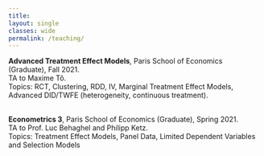 ```yaml
---
title: 
layout: single
classes: wide
permalink: /teaching/
---
```


**Advanced Treatment Effect Models**, Paris School of Economics (Graduate), Fall 2021.<br/>
TA to Maxime Tô. <br/>
Topics: RCT, Clustering, RDD, IV, Marginal Treatment Effect Models, Advanced DID/TWFE (heterogeneity, continuous treatment).<br/><br/>


**Econometrics 3**, Paris School of Economics (Graduate), Spring 2021. <br/>
TA to Prof. Luc Behaghel and Philipp Ketz.<br/>
Topics: Treatment Effect Models, Panel Data, Limited Dependent Variables and Selection Models
